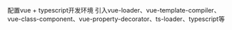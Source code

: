 配置vue + typescript开发环境  引入vue-loader、vue-template-compiler、vue-class-component、vue-property-decorator、ts-loader、typescript等  